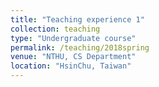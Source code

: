```yaml
---
title: "Teaching experience 1"
collection: teaching
type: "Undergraduate course"
permalink: /teaching/2018spring
venue: "NTHU, CS Department"
location: "HsinChu, Taiwan"
---
```


